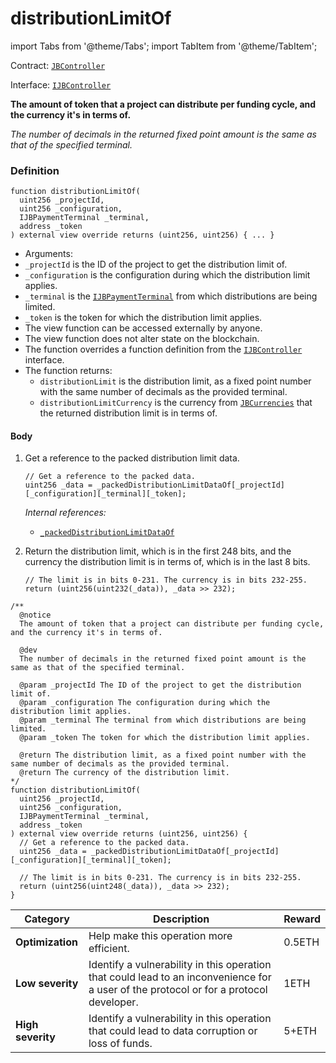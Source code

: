 # distributionLimitOf

import Tabs from '@theme/Tabs';
import TabItem from '@theme/TabItem';

Contract: [`JBController`](/docs/v4/deprecated/v3/deprecated/or-controllers/jbcontroller/README.md)​‌

Interface: [`IJBController`](/docs/v4/deprecated/v3/interfaces/ijbcontroller.md)

<Tabs>
<TabItem value="Step by step" label="Step by step">

**The amount of token that a project can distribute per funding cycle, and the currency it's in terms of.**

_The number of decimals in the returned fixed point amount is the same as that of the specified terminal._

### Definition

```
function distributionLimitOf(
  uint256 _projectId,
  uint256 _configuration,
  IJBPaymentTerminal _terminal,
  address _token
) external view override returns (uint256, uint256) { ... }
```

* Arguments:
* `_projectId` is the ID of the project to get the distribution limit of.
* `_configuration` is the configuration during which the distribution limit applies.
* `_terminal` is the [`IJBPaymentTerminal`](/docs/v4/deprecated/v3/api/interfaces/ijbpaymentterminal.md) from which distributions are being limited.
* `_token` is the token for which the distribution limit applies.
* The view function can be accessed externally by anyone.
* The view function does not alter state on the blockchain.
* The function overrides a function definition from the [`IJBController`](/docs/v4/deprecated/v3/interfaces/ijbcontroller.md) interface.
* The function returns:
  * `distributionLimit` is the distribution limit, as a fixed point number with the same number of decimals as the provided terminal.
  * `distributionLimitCurrency` is the currency from [`JBCurrencies`](/docs/v4/deprecated/v3/api/libraries/jbcurrencies.md) that the returned distribution limit is in terms of.

#### Body

1.  Get a reference to the packed distribution limit data.

    ```
    // Get a reference to the packed data.
    uint256 _data = _packedDistributionLimitDataOf[_projectId][_configuration][_terminal][_token];
    ```

    _Internal references:_

    * [`_packedDistributionLimitDataOf`](/docs/v4/deprecated/v3/deprecated/or-controllers/jbcontroller/properties/-_packeddistributionlimitdataof.md)
2.  Return the distribution limit, which is in the first 248 bits, and the currency the distribution limit is in terms of, which is in the last 8 bits.

    ```
    // The limit is in bits 0-231. The currency is in bits 232-255.
    return (uint256(uint232(_data)), _data >> 232);
    ```

</TabItem>

<TabItem value="Code" label="Code">

```
/**
  @notice
  The amount of token that a project can distribute per funding cycle, and the currency it's in terms of.

  @dev
  The number of decimals in the returned fixed point amount is the same as that of the specified terminal.

  @param _projectId The ID of the project to get the distribution limit of.
  @param _configuration The configuration during which the distribution limit applies.
  @param _terminal The terminal from which distributions are being limited.
  @param _token The token for which the distribution limit applies.

  @return The distribution limit, as a fixed point number with the same number of decimals as the provided terminal.
  @return The currency of the distribution limit.
*/
function distributionLimitOf(
  uint256 _projectId,
  uint256 _configuration,
  IJBPaymentTerminal _terminal,
  address _token
) external view override returns (uint256, uint256) {
  // Get a reference to the packed data.
  uint256 _data = _packedDistributionLimitDataOf[_projectId][_configuration][_terminal][_token];

  // The limit is in bits 0-231. The currency is in bits 232-255.
  return (uint256(uint248(_data)), _data >> 232);
}
```

</TabItem>

<TabItem value="Bug bounty" label="Bug bounty">

| Category          | Description                                                                                                                            | Reward |
| ----------------- | -------------------------------------------------------------------------------------------------------------------------------------- | ------ |
| **Optimization**  | Help make this operation more efficient.                                                                                               | 0.5ETH |
| **Low severity**  | Identify a vulnerability in this operation that could lead to an inconvenience for a user of the protocol or for a protocol developer. | 1ETH   |
| **High severity** | Identify a vulnerability in this operation that could lead to data corruption or loss of funds.                                        | 5+ETH  |

</TabItem>
</Tabs>
